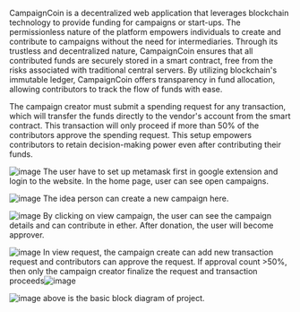 CampaignCoin is a decentralized web application that leverages blockchain technology to provide funding for campaigns or start-ups. The permissionless nature of the platform empowers individuals to create and contribute to campaigns without the need for intermediaries. Through its trustless and decentralized nature, CampaignCoin ensures that all contributed funds are securely stored in a smart contract, free from the risks associated with traditional central servers. By utilizing blockchain's immutable ledger, CampaignCoin offers transparency in fund allocation, allowing contributors to track the flow of funds with ease. 

The campaign creator must submit a spending request for any transaction, which will transfer the funds directly to the vendor's account from the smart contract. This transaction will only proceed if more than 50% of the contributors approve the spending request. This setup empowers contributors to retain decision-making power even after contributing their funds.

![image](https://user-images.githubusercontent.com/91687386/198102737-69a144ec-4824-40f3-a835-460b1c860849.png)
The user have to set up metamask first in google extension and login to the website. In the home page, user can see open campaigns.

![image](https://user-images.githubusercontent.com/91687386/198103485-2e062c15-5d16-4113-9b4c-ca5a01fd4478.png)
The idea person can create a new campaign here.

![image](https://user-images.githubusercontent.com/91687386/198103508-a881414f-f95d-4496-944a-105db99be7c9.png)
By clicking on view campaign, the user can see the campaign details and can contribute in ether. After donation, the user will become approver.

![image](https://user-images.githubusercontent.com/91687386/198103526-06d03c92-f25c-483c-b334-cdf900c02c22.png)
In view request, the campaign create can add new transaction request and contributors can approve the request. If approval count >50%, then only the campaign creator finalize the request and transaction proceeds![image](https://user-images.githubusercontent.com/91687386/198103587-9853dac4-9bd2-4ac9-9da8-1814f1101818.png)

![image](https://user-images.githubusercontent.com/91687386/198104239-4a65d9d7-9ce9-4071-b948-7b52e1608ba4.png)
above is the basic block diagram of project.
